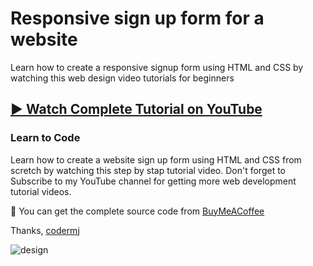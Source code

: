 # Responsive sign up form for a website
Learn how to create a responsive signup form using HTML and CSS by watching this web design video tutorials for beginners
## [▶️ Watch Complete Tutorial on YouTube](https://youtu.be/8Fmh0bUhCAQ)
### Learn to Code

Learn how to create a website sign up form using HTML and CSS from scretch by watching this step by stap tutorial video. Don't forget to Subscribe to my YouTube channel for getting more web development tutorial videos.

💝 You can get the complete source code from [BuyMeACoffee](https://www.buymeacoffee.com/codermj/e/187753)

Thanks,
[codermj](https://www.youtube.com/@thecodermj/)

![design](https://github.com/mjshofy/responsive-signup-form/assets/76812554/9a43913b-535b-47bc-bf8c-1076ce0fec47)
